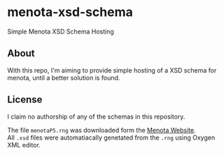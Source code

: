 # menota-xsd-schema
Simple Menota XSD Schema Hosting

## About
With this repo, I'm aiming to provide simple hosting of a XSD schema for menota, until a better solution is found.

## License
I claim no authorship of any of the schemas in this repository.

The file `menotaP5.rng` was downloaded form the [Menota Website](http://www.menota.org/menotaP5.rng).  
All `.xsd` files were automatiacally genetated from the `.rng` using Oxygen XML editor.

